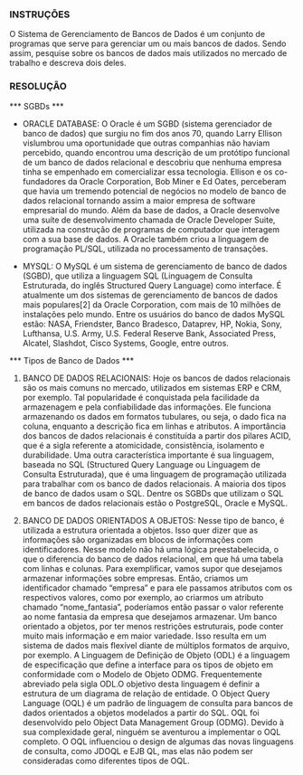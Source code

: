 ### INSTRUÇÕES ###

O Sistema de Gerenciamento de Bancos de Dados é um conjunto de programas que serve para gerenciar um ou mais bancos de dados. Sendo assim, pesquise sobre os bancos de dados mais utilizados no mercado de trabalho e descreva dois deles.


### RESOLUÇÃO ###

*** SGBDs ***

* ORACLE DATABASE: O Oracle é um SGBD (sistema gerenciador de banco de dados) que surgiu no fim dos anos 70, quando Larry Ellison vislumbrou uma oportunidade que outras companhias não haviam percebido, quando encontrou uma descrição de um protótipo funcional de um banco de dados relacional e descobriu que nenhuma empresa tinha se empenhado em comercializar essa tecnologia.
Ellison e os co-fundadores da Oracle Corporation, Bob Miner e Ed Oates, perceberam que havia um tremendo potencial de negócios no modelo de banco de dados relacional tornando assim a maior empresa de software empresarial do mundo.
Além da base de dados, a Oracle desenvolve uma suíte de desenvolvimento chamada de Oracle Developer Suite, utilizada na construção de programas de computador que interagem com a sua base de dados. A Oracle também criou a linguagem de programação PL/SQL, utilizada no processamento de transações.

* MYSQL: O MySQL é um sistema de gerenciamento de banco de dados (SGBD), que utiliza a linguagem SQL (Linguagem de Consulta Estruturada, do inglês Structured Query Language) como interface. É atualmente um dos sistemas de gerenciamento de bancos de dados mais populares[2] da Oracle Corporation, com mais de 10 milhões de instalações pelo mundo.
Entre os usuários do banco de dados MySQL estão: NASA, Friendster, Banco Bradesco, Dataprev, HP, Nokia, Sony, Lufthansa, U.S. Army, U.S. Federal Reserve Bank, Associated Press, Alcatel, Slashdot, Cisco Systems, Google, entre outros.


*** Tipos de Banco de Dados ***

1. BANCO DE DADOS RELACIONAIS: Hoje os bancos de dados relacionais são os mais comuns no mercado, utilizados em sistemas ERP e CRM, por exemplo. Tal popularidade é conquistada pela facilidade da armazenagem e pela confiabilidade das informações.
Ele funciona armazenando os dados em formatos tubulares, ou seja, o dado fica na coluna, enquanto a descrição fica em linhas e atributos. A importância dos bancos de dados relacionais é constituída a partir dos pilares ACID, que é a sigla referente a atomicidade, consistência, isolamento e durabilidade.
Uma outra característica importante é sua linguagem, baseada no SQL (Structured Query Language ou Linguagem de Consulta Estruturada), que é uma linguagem de programação utilizada para trabalhar com os banco de dados relacionais. A maioria dos tipos de banco de dados usam o SQL.
Dentre os SGBDs que utilizam o SQL em bancos de dados relacionais estão o PostgreSQL, Oracle e MySQL.

2. BANCO DE DADOS ORIENTADOS A OBJETOS: Nesse tipo de banco, é utilizada a estrutura orientada a objetos. Isso quer dizer que as informações são organizadas em blocos de informações com identificadores. Nesse modelo não há uma lógica preestabelecida, o que o diferencia do banco de dados relacional, em que há uma tabela com linhas e colunas. 
Para exemplificar, vamos supor que desejamos armazenar informações sobre empresas. Então, criamos um identificador chamado “empresa” e para ele passamos atributos com os respectivos valores, como por exemplo, ao criarmos um atributo chamado “nome_fantasia”, poderíamos então passar o valor referente ao nome fantasia da empresa que desejamos armazenar.
Um banco orientado a objetos, por ter menos restrições estruturais, pode conter muito mais informação e em maior variedade. Isso resulta em um sistema de dados mais flexível diante de múltiplos formatos de arquivo, por exemplo.
A Linguagem de Definição de Objeto (ODL) é a linguagem de especificação que define a interface para os tipos de objeto em conformidade com o Modelo de Objeto ODMG. Frequentemente abreviado pela sigla ODL.O objetivo desta linguagem é definir a estrutura de um diagrama de relação de entidade. O Object Query Language (OQL) é um padrão de linguagem de consulta para bancos de dados orientados a objetos modelados a partir do SQL. OQL foi desenvolvido pelo Object Data Management Group (ODMG). Devido à sua complexidade geral, ninguém se aventurou a implementar o OQL completo. O OQL influenciou o design de algumas das novas linguagens de consulta, como JDOQL e EJB QL, mas elas não podem ser consideradas como diferentes tipos de OQL.

